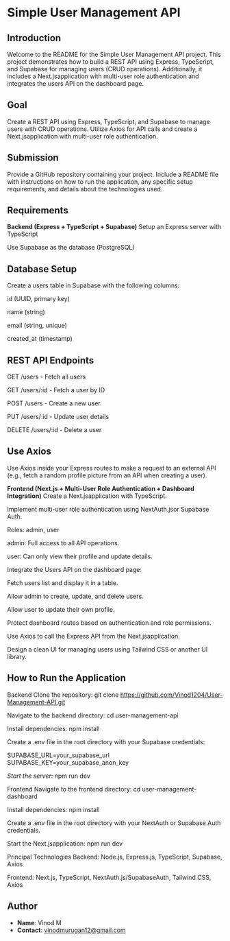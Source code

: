 # Simple User Management API
## Introduction
Welcome to the README for the Simple User Management API project. This project demonstrates how to build a REST API using Express, TypeScript, and Supabase for managing users (CRUD operations). Additionally, it includes a Next.jsapplication with multi-user role authentication and integrates the users API on the dashboard page.

## Goal
Create a REST API using Express, TypeScript, and Supabase to manage users with CRUD operations. Utilize Axios for API calls and create a Next.jsapplication with multi-user role authentication.



## Submission
Provide a GitHub repository containing your project. Include a README file with instructions on how to run the application, any specific setup requirements, and details about the technologies used.

## Requirements
**Backend (Express + TypeScript + Supabase)**
Setup an Express server with TypeScript

Use Supabase as the database (PostgreSQL)

## Database Setup
Create a users table in Supabase with the following columns:

id (UUID, primary key)

name (string)

email (string, unique)

created_at (timestamp)

## REST API Endpoints
GET /users - Fetch all users

GET /users/:id - Fetch a user by ID

POST /users - Create a new user

PUT /users/:id - Update user details

DELETE /users/:id - Delete a user

## Use Axios
Use Axios inside your Express routes to make a request to an external API (e.g., fetch a random profile picture from an API when creating a user).

**Frontend (Next.js + Multi-User Role Authentication + Dashboard Integration)**
Create a Next.jsapplication with TypeScript.

Implement multi-user role authentication using NextAuth.jsor Supabase Auth.

Roles: admin, user

admin: Full access to all API operations.

user: Can only view their profile and update details.

Integrate the Users API on the dashboard page:

Fetch users list and display it in a table.

Allow admin to create, update, and delete users.

Allow user to update their own profile.

Protect dashboard routes based on authentication and role permissions.

Use Axios to call the Express API from the Next.jsapplication.

Design a clean UI for managing users using Tailwind CSS or another UI library.

## How to Run the Application
Backend
Clone the repository: git clone https://github.com/Vinod1204/User-Management-API.git

Navigate to the backend directory: cd user-management-api

Install dependencies: npm install

Create a .env file in the root directory with your Supabase credentials:

SUPABASE_URL=your_supabase_url
SUPABASE_KEY=your_supabase_anon_key

*Start the server*: npm run dev

Frontend
Navigate to the frontend directory: cd user-management-dashboard

Install dependencies: npm install

Create a .env file in the root directory with your NextAuth or Supabase Auth credentials.

Start the Next.jsapplication: npm run dev

Principal Technologies
Backend: Node.js, Express.js, TypeScript, Supabase, Axios

Frontend: Next.js, TypeScript, NextAuth.js/SupabaseAuth, Tailwind CSS, Axios


## Author
- **Name**: Vinod M
- **Contact**: vinodmurugan12@gmail.com
